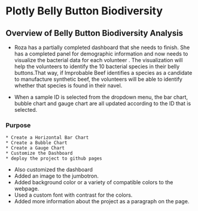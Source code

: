 
# **Plotly Belly Button Biodiversity**

## **Overview of Belly Button Biodiversity Analysis** 
* Roza has a partially completed dashboard that she needs to finish. She has a completed panel for demographic information and now needs to visualize the bacterial data for each volunteer . 
The visualization will help the volunteers to identify the 10 bacterial species in their belly buttons.That way, if Improbable Beef identifies a species as a candidate to manufacture synthetic beef, the volunteers will be able to identify whether that species is found in their navel.

* When a sample ID is selected from the dropdown menu, the bar chart, bubble chart and gauge chart are all updated according to the ID that is selected. 


### Purpose 

	* Create a Horizontal Bar Chart
	* Create a Bubble Chart
	* Create a Gauge Chart
	* Customize the Dashboard
	* deploy the project to github pages

* Also customized the dashboard
* Added an image to the jumbotron.
* Added background color or a variety of compatible colors to the webpage.
* Used a custom font with contrast for the colors.
* Added more information about the project as a paragraph on the page.	

